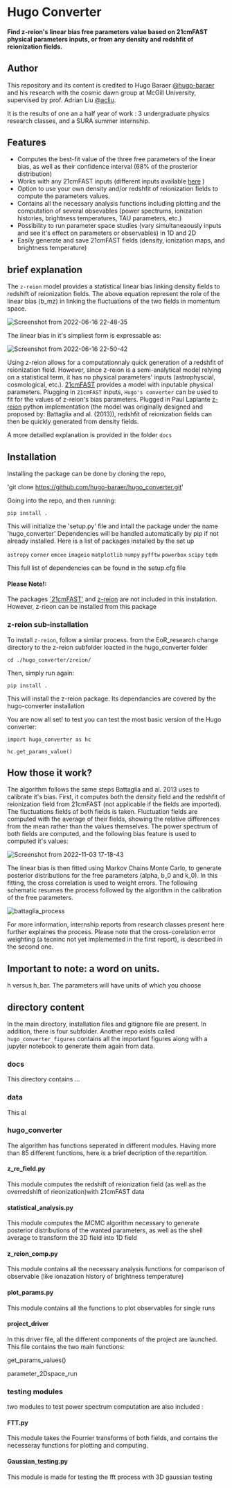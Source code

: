 # Hugo Converter

#### Find z-reion's linear bias free parameters value based on 21cmFAST physical parameters inputs, or from any density and redshfit of reionization fields.

## Author
This repository and its content is credited to Hugo Baraer [@hugo-baraer](https://github.com/hugo-baraer) and his research with the cosmic dawn group at McGill University, supervised by prof. Adrian Liu [@acliu](https://github.com/acliu). 

It is the results of one an a half year of work : 3 undergraduate physics research classes, and a SURA summer internship. 

## Features

* Computes the best-fit value of the three free parameters of the linear bias, as well as their confidence interval (68% of the prosterior distribution)
* Works with any 21cmFAST inputs (different inputs available [here](https://21cmfast.readthedocs.io/en/latest/_modules/py21cmfast/inputs.html) )
* Option to use your own density and/or redshfit of reionization fields to compute the parameters values.
* Contains all the necessary analysis functions including plotting and the computation of several obsevables (power spectrums, ionization histories, brightness temperatures, TAU parameters, etc.)
* Possibility to run parameter space studies (vary simultaneaously inputs and see it's effect on parameters or observables) in 1D and 2D
* Easily generate and save 21cmFAST fields (density, ionization maps, and brightness temperature)

## brief explanation

The `z-reion` model provides a statistical linear bias linking density fields to redshift of reionization fields. The above equation represent the role of the linear bias (b_mz) in linking the fluctuations of the two fields in momentum space.

![Screenshot from 2022-06-16 22-48-35](https://user-images.githubusercontent.com/59851566/200427369-d2d822ad-3a91-4672-b56f-593a929a1064.png)

The linear bias in it's simpliest form is expressable as: 

![Screenshot from 2022-06-16 22-50-42](https://user-images.githubusercontent.com/59851566/200427950-3221477b-d322-41c2-a602-e76f3a96064c.png)

Using z-reion allows for a computationnaly quick generation of a redshfit of reionization field. However, since z-reion is a semi-analytical model relying on a statistical term, it has no physical parameters' inputs (astrophyscial, cosmological, etc.). [21cmFAST](https://github.com/21cmfast/21cmFAST) provides a model with inputable physical parameters. Plugging in `21cmFAST` inputs, `Hugo's converter` can be used to fit for the values of z-reion's bias parameters. Plugged in Paul Laplante [z-reion](https://github.com/plaplant/zreion) python implementation (the model was originally designed and proposed by:  Battaglia and al. (2013)), redshfit of reionization fields can then be quickly generated from density fields. 

A more detailled explanation is provided in the folder `docs`


## Installation

Installing the package can be done by cloning the repo, 

'git clone https://github.com/hugo-baraer/hugo_converter.git'

Going into the repo, and then running:

`pip install . `

This will initialize the 'setup.py' file and intall the package under the name 'hugo_converter'
Dependencies will be handled automatically by pip if not already installed. Here is a list of packages installed by the set up

`astropy`
`corner`
`emcee`
`imageio`
`matplotlib`
`numpy`
`pyfftw`
`powerbox`
`scipy`
`tqdm`

This full list of dependencies can be found in the setup.cfg file

#### Please Note!: 

The packages [`21cmFAST'](https://github.com/21cmfast/21cmFAST) and [z-reion](https://github.com/plaplant/zreion) are not included in this instalation. However, z-rieon can be installed from this package

### z-reion sub-installation

To install `z-reion`, follow a similar process. from the EoR_research change directory to the z-reion subfolder loacted in the hugo_converter folder

`cd ./hugo_converter/zreion/`

Then, simply run again: 

`pip install . `

This will install the z-reion package. Its dependancies are covered by the hugo-converter installation

You are now all set! to test you can test the most basic version of the Hugo converter: 

`import hugo_converter as hc`

`hc.get_params_value()`

## How those it work?

The algorithm follows the same steps Battaglia and al. 2013 uses to calibrate it's bias. First, it computes both the density field and the redshfit of reionization field from 21cmFAST (not applicable if the fields are imported). The fluctuations fields of both fields is taken. Fluctuation fields
are computed with the average of their fields, showing the relative differences from the mean rather than the values themselves. The power spectrum of both fields are computed, and the following bias feature is used to computed it's values: 

![Screenshot from 2022-11-03 17-18-43](https://user-images.githubusercontent.com/59851566/200437285-aeebf956-d8b0-4bbd-878b-b4dec202b9fa.png)

The linear bias is then fitted using Markov Chains Monte Carlo, to generate posterior distributions for the free parameters (alpha, b_0 and k_0). In this fitting, the cross correlation is used to weight errors. The following schematic resumes the process followed by the algorithm in the calibration of the free parameters.

![battaglia_process](https://user-images.githubusercontent.com/59851566/200426827-45335b46-d89c-4a1c-a462-fca73e590b66.jpg)

For more information, internship reports from research classes present here further explaines the process. Please note that the cross-corelation error weighting (a tecninc not yet implemented in the first report), is described in the second one.

## Important to note: a word on units. 

h versus h_bar. The parameters will have units of which you choose

## directory content
In the main directory, installation files and gitignore file are present. In addition, there is four subfolder. Another repo exists called `hugo_converter_figures` contains all the important figures along with a jupyter notebook to generate them again from data. 

### docs

This directory contains ...

### data

This al

### hugo_converter

The algorithm has functions seperated in different modules. Having more than 85 different functions, here is a brief decription of the repartition.  

#### z_re_field.py

This module computes the redshift of reionization field (as well as the overredshift of rieonization)with 21cmFAST data

#### statistical_analysis.py

This module computes the MCMC algorithm necessary to generate posterior distributions of the wanted parameters, as well as the shell average to transform the 3D field into 1D field

#### z_reion_comp.py

This module contains all the necessary analysis functions for comparison of observable (like ionazation history of brightness temperature)

#### plot_params.py

This module contains all the functions to plot observables for single runs

#### project_driver 

In this driver file, all the different components of the project are launched. This file contains the two main functions: 

get_params_values()

parameter_2Dspace_run

### testing modules 

two modules to test power spectrum computation are also included :
#### FTT.py

This module takes the Fourrier transforms of both fields, and contains the necesseray functions for plotting and computing.

#### Gaussian_testing.py

This module is made for testing the fft process with 3D gaussian testing

